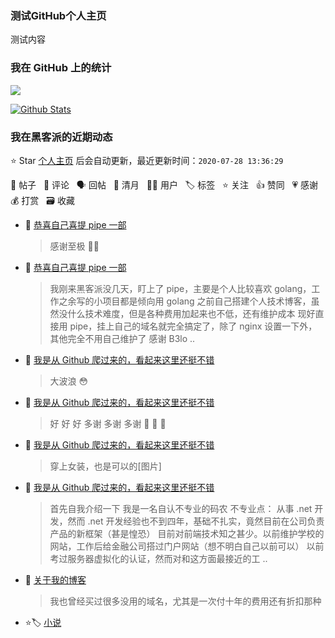 ### 测试GitHub个人主页

测试内容

### 我在 GitHub 上的统计

<a title="Hits" target="_blank" href="https://github.com/ehkang/ehkang"><img src="https://hits.b3log.org/88250/88250.svg"></a>

[![Github Stats](https://github-readme-stats.vercel.app/api?username=ehkang&show_icons=true)](https://github.com/ehkang)

<!--events start -->

### 我在黑客派的近期动态

⭐️ Star [个人主页](https://github.com/ehkang/ehkang) 后会自动更新，最近更新时间：`2020-07-28 13:36:29`

📝 帖子 &nbsp; 💬 评论 &nbsp; 🗣 回帖 &nbsp; 🌙 清月 &nbsp; 👨‍💻 用户 &nbsp; 🏷️ 标签 &nbsp; ⭐️ 关注 &nbsp; 👍 赞同 &nbsp; 💗 感谢 &nbsp; 💰 打赏 &nbsp; 🗃 收藏

* 💬 [恭喜自己喜提 pipe 一部](https://hacpai.com/article/1595707212624/comment/1595832019639#comments)

  > 感谢至极 🙏🙏
* 📝 [恭喜自己喜提 pipe 一部](https://hacpai.com/article/1595707212624)

  > 我刚来黑客派没几天，盯上了 pipe，主要是个人比较喜欢 golang，工作之余写的小项目都是倾向用 golang 之前自己搭建个人技术博客，虽然没什么技术难度，但是各种费用加起来也不低，还有维护成本 现好直接用 pipe，挂上自己的域名就完全搞定了，除了 nginx 设置一下外，其他完全不用自己维护了 感谢 B3lo ..
* 💬 [我是从 Github 爬过来的，看起来这里还挺不错](https://hacpai.com/article/1595418131924/comment/1595422370086#comments)

  > 大波浪 😳
* 💬 [我是从 Github 爬过来的，看起来这里还挺不错](https://hacpai.com/article/1595418131924/comment/1595422212976#comments)

  > 好 好 好 多谢 多谢 多谢 🙏 🙏 🙏
* 💬 [我是从 Github 爬过来的，看起来这里还挺不错](https://hacpai.com/article/1595418131924/comment/1595419114013#comments)

  > 穿上女装，也是可以的[图片]
* 📝 [我是从 Github 爬过来的，看起来这里还挺不错](https://hacpai.com/article/1595418131924)

  > 首先自我介绍一下 我是一名自认不专业的码农 不专业点： 从事 .net 开发，然而 .net 开发经验也不到四年，基础不扎实，竟然目前在公司负责产品的新框架（甚是惶恐） 目前对前端技术知之甚少。以前维护学校的网站，工作后给金融公司搭过门户网站（想不明白自己以前可以） 以前考过服务器虚拟化的认证，然而对和这方面最接近的工 ..
* 💬 [关于我的博客](https://hacpai.com/article/1594883099484/comment/1595073364690#comments)

  > 我也曾经买过很多没用的域名，尤其是一次付十年的费用还有折扣那种
* ⭐️🏷️ [小说](https://hacpai.com/tag/novel)

  > 


<!--events end -->
